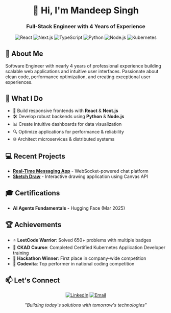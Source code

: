 <h1 align="center">👋 Hi, I'm Mandeep Singh</h1>
<h3 align="center">Full-Stack Engineer with 4 Years of Experience</h3>

<p align="center">
  <img src="https://img.shields.io/badge/React-20232A?style=for-the-badge&logo=react&logoColor=61DAFB" alt="React" />
  <img src="https://img.shields.io/badge/Next.js-000000?style=for-the-badge&logo=nextdotjs&logoColor=white" alt="Next.js" />
  <img src="https://img.shields.io/badge/TypeScript-007ACC?style=for-the-badge&logo=typescript&logoColor=white" alt="TypeScript" />
  <img src="https://img.shields.io/badge/Python-3776AB?style=for-the-badge&logo=python&logoColor=white" alt="Python" />
  <img src="https://img.shields.io/badge/Node.js-339933?style=for-the-badge&logo=nodedotjs&logoColor=white" alt="Node.js" />
  <img src="https://img.shields.io/badge/Kubernetes-326CE5?style=for-the-badge&logo=kubernetes&logoColor=white" alt="Kubernetes" />
</p>

## 🚀 About Me
Software Engineer with nearly 4 years of professional experience building scalable web applications and intuitive user interfaces. Passionate about clean code, performance optimization, and creating exceptional user experiences.

## 🔧 What I Do

- 🔮 Build responsive frontends with **React** & **Next.js**
- 🛠️ Develop robust backends using **Python** & **Node.js**
- 📊 Create intuitive dashboards for data visualization
- 🔍 Optimize applications for performance & reliability
- 🌐 Architect microservices & distributed systems

## 💻 Recent Projects
- **[Real-Time Messaging App](https://github.com/mandeepsingh110696/Real-Time-Messaging-App)** - WebSocket-powered chat platform
- **[Sketch Draw](https://github.com/mandeepsingh110696/Sketch-Draw)** - Interactive drawing application using Canvas API


## 🎓 Certifications

- **AI Agents Fundamentals** - Hugging Face (Mar 2025)

## 🏆 Achievements

- ⭐ **LeetCode Warrior**: Solved 650+ problems with multiple badges
- 📜 **CKAD Course**: Completed Certified Kubernetes Application Developer training
- 🥇 **Hackathon Winner**: First place in company-wide competition
- 🏅 **Codevita**: Top performer in national coding competition


## 📫 Let's Connect

<p align="center">
  <a href="https://linkedin.com/in/mandeep-singh-23b964122"><img src="https://img.shields.io/badge/LinkedIn-0077B5?style=for-the-badge&logo=linkedin&logoColor=white" alt="LinkedIn" /></a>
  <a href="mailto:mandeepsingh110696@gmail.com"><img src="https://img.shields.io/badge/Email-D14836?style=for-the-badge&logo=gmail&logoColor=white" alt="Email" /></a>
</p>

<p align="center">
  <i>"Building today's solutions with tomorrow's technologies"</i>
</p>
